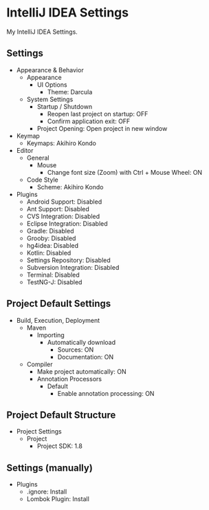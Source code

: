 IntelliJ IDEA Settings
======================

My IntelliJ IDEA Settings.  

Settings
--------

* Appearance & Behavior
    * Appearance
        * UI Options
            * Theme: Darcula
    * System Settings
        * Startup / Shutdown
            * Reopen last project on startup: OFF
            * Confirm application exit: OFF
        * Project Opening: Open project in new window
* Keymap
    * Keymaps: Akihiro Kondo
* Editor
    * General
        * Mouse
            * Change font size (Zoom) with Ctrl + Mouse Wheel: ON
    * Code Style
        * Scheme: Akihiro Kondo
* Plugins
    * Android Support: Disabled
    * Ant Support: Disabled
    * CVS Integration: Disabled
    * Eclipse Integration: Disabled
    * Gradle: Disabled
    * Grooby: Disabled
    * hg4idea: Disabled
    * Kotlin: Disabled
    * Settings Repository: Disabled
    * Subversion Integration: Disabled
    * Terminal: Disabled
    * TestNG-J: Disabled

Project Default Settings
------------------------

* Build, Execution, Deployment
    * Maven
        * Importing
            * Automatically download
                * Sources: ON
                * Documentation: ON
    * Compiler
        * Make project automatically: ON
        * Annotation Processors
            * Default
                * Enable annotation processing: ON

Project Default Structure
-------------------------

* Project Settings
    * Project
        * Project SDK: 1.8

Settings (manually)
-------------------

* Plugins
    * .ignore: Install
    * Lombok Plugin: Install
